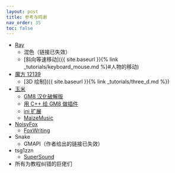 ```yaml
---
layout: post
title: 参考与鸣谢
nav_order: 35
toc: false
---
```


* [Ray](https://github.com/Rehners)
  * 混色（链接已失效）
  * [斜向等速移动]({{ site.baseurl }}{% link _tutorials/keyboard_mouse.md %}#人物的移动)
* [魔方 12139](https://github.com/mcube-12139)
  * [3D 绘制]({{ site.baseurl }}{% link _tutorials/three_d.md %})
* [玉米](https://www.magecorn.com)
  * [GM8 汉化破解版](https://down.magecorn.com/s/gm8)
  * [用 C++ 给 GM8 做插件](https://www.bilibili.com/video/av4062379)
  * [ini 扩展](https://www.magecorn.com/p/248.shtml)
  * [MaizeMusic](https://www.magecorn.com/p/254.shtml)
* [NoisyFox](https://www.noisyfox.io)
  * [FoxWriting](https://www.noisyfox.io/fox-writing-gamemaker.html)
* Snake
  * GMAPI（作者给出的链接已失效）
* tsg1zzn
  * [SuperSound](http://gmc.yoyogames.com/index.php?showtopic=120034)
* 所有为教程纠错的巨佬们
